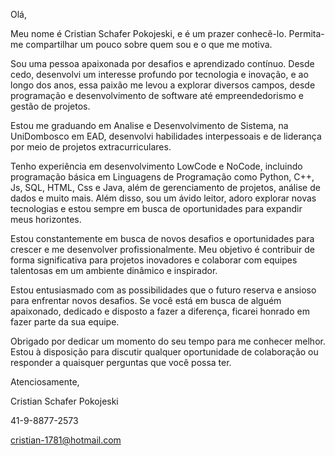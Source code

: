 Olá,

Meu nome é Cristian Schafer Pokojeski, e é um prazer conhecê-lo. Permita-me compartilhar um pouco sobre quem sou e o que me motiva.

Sou uma pessoa apaixonada por desafios e aprendizado contínuo. Desde cedo, desenvolvi um interesse profundo por tecnologia e inovação, e ao longo dos anos, essa paixão me levou a explorar diversos campos, desde programação e desenvolvimento de software até empreendedorismo e gestão de projetos.

Estou me graduando em Analise e Desenvolvimento de Sistema, na UniDombosco em EAD, desenvolvi habilidades interpessoais e de liderança por meio de projetos extracurriculares.

Tenho experiência em desenvolvimento LowCode e NoCode, incluindo programação básica em Linguagens de Programação como Python, C++, Js, SQL, HTML, Css e Java, além de gerenciamento de projetos, análise de dados e muito mais. Além disso, sou um ávido leitor, adoro explorar novas tecnologias e estou sempre em busca de oportunidades para expandir meus horizontes.

Estou constantemente em busca de novos desafios e oportunidades para crescer e me desenvolver profissionalmente. Meu objetivo é contribuir de forma significativa para projetos inovadores e colaborar com equipes talentosas em um ambiente dinâmico e inspirador.

Estou entusiasmado com as possibilidades que o futuro reserva e ansioso para enfrentar novos desafios. Se você está em busca de alguém apaixonado, dedicado e disposto a fazer a diferença, ficarei honrado em fazer parte da sua equipe.

Obrigado por dedicar um momento do seu tempo para me conhecer melhor. Estou à disposição para discutir qualquer oportunidade de colaboração ou responder a quaisquer perguntas que você possa ter.

Atenciosamente,

Cristian Schafer Pokojeski

41-9-8877-2573

cristian-1781@hotmail.com
